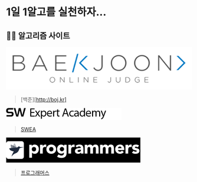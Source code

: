 # 1일 1알고를 실천하자...

## 👩‍💻 알고리즘 사이트
![boj](img/boj_logo.png)

>[백준][http://boj.kr]

![swea](img/swea_logo.png)

>[SWEA](https://swexpertacademy.com/main/main.do)

![programmers](img/programmers_logo.png)

>[프로그래머스](https://programmers.co.kr/)
